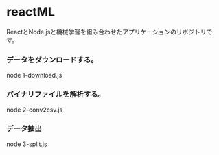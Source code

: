# reactML
ReactとNode.jsと機械学習を組み合わせたアプリケーションのリポジトリです。

### データをダウンロードする。
node 1-download.js

### バイナリファイルを解析する。
node 2-conv2csv.js

### データ抽出
node 3-split.js

